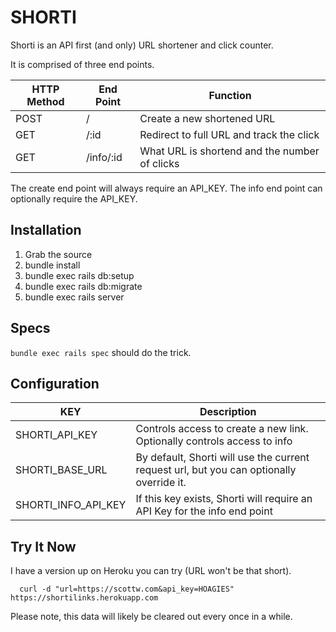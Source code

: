 # SHORTI

Shorti is an API first (and only) URL shortener and click counter.

It is comprised of three end points.

| HTTP Method | End Point | Function
|-------------|-------------|-----|
| POST | / | Create a new shortened URL
| GET | /:id | Redirect to full URL and track the click
| GET | /info/:id | What URL is shortend and the number of clicks

The create end point will always require an API_KEY. The info end point can optionally require the API_KEY.

## Installation

1. Grab the source
1. bundle install
1. bundle exec rails db:setup
1. bundle exec rails db:migrate
1. bundle exec rails server

## Specs

`bundle exec rails spec` should do the trick.

## Configuration

| KEY | Description |
|-------------|-------------|
| SHORTI_API_KEY | Controls access to create a new link. Optionally controls access to  info |
| SHORTI_BASE_URL | By default, Shorti will use the current request url, but you can optionally override it. |
| SHORTI_INFO_API_KEY | If this key exists, Shorti will require an API Key for the info end point |

## Try It Now

I have a version up on Heroku you can try (URL won't be that short).

```curl
  curl -d "url=https://scottw.com&api_key=HOAGIES" https://shortilinks.herokuapp.com
```

Please note, this data will likely be cleared out every once in a while.
